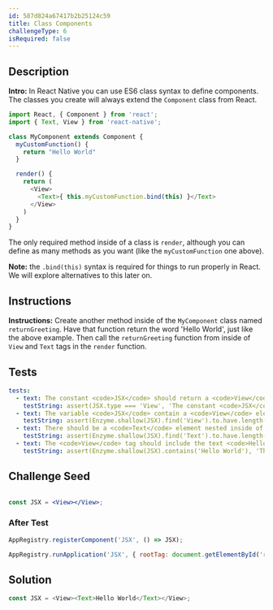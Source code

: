 ```yaml
---
id: 587d824a67417b2b25124c59
title: Class Components
challengeType: 6
isRequired: false
---
```


## Description
<section id='description'>
<strong>Intro:</strong> In React Native you can use ES6 class syntax to define components. The classes you create will always extend the <code>Component</code> class from React.

```js
import React, { Component } from 'react';
import { Text, View } from 'react-native';

class MyComponent extends Component {
  myCustomFunction() {
    return "Hello World"
  }

  render() {
    return (
      <View>
        <Text>{ this.myCustomFunction.bind(this) }</Text>
      </View>
    )
  }
}
```

The only required method inside of a class is <code>render</code>, although you can define as many methods as you want (like the <code>myCustomFunction</code> one above).

<b>Note:</b> the <code>.bind(this)</code> syntax is required for things to run properly in React. We will explore alternatives to this later on. 

</section>

## Instructions
<section id='instructions'>
<strong>Instructions:</strong> Create another method inside of the <code>MyComponent</code> class named <code>returnGreeting</code>. Have that function return the word 'Hello World', just like the above example. Then call the <code>returnGreeting</code> function from inside of <code>View</code> and <code>Text</code> tags in the <code>render</code> function.

</section>

## Tests
<section id='tests'>

```yml
tests:
  - text: The constant <code>JSX</code> should return a <code>View</code> element.
    testString: assert(JSX.type === 'View', 'The constant <code>JSX</code> should return a <code>div</code> element.');
  - text: The variable <code>JSX</code> contain a <code>View</code> element.
    testString: assert(Enzyme.shallow(JSX).find('View').to.have.length(1);, '<code>JSX</code> should render an <code>View</code> element.');
  - text: There should be a <code>Text</code> element nested inside of the <code>View</code> element.
    testString: assert(Enzyme.shallow(JSX).find('Text').to.have.length(1);, '<code>View</code> should contain a <code>Text</code> element.');
  - text: The <code>View</code> tag should include the text <code>Hello World</code>
    testString: assert(Enzyme.shallow(JSX).contains('Hello World'), 'The <code>Text</code> tag should include the text <code>Hello World</code>');

```

</section>

## Challenge Seed
<section id='challengeSeed'>

<div id='jsx-seed'>

```jsx

const JSX = <View></View>;

```

</div>


### After Test
<div id='jsx-teardown'>

```js
AppRegistry.registerComponent('JSX', () => JSX);

AppRegistry.runApplication('JSX', { rootTag: document.getElementById('react-root')});
```

</div>

</section>

## Solution
<section id='solution'>


```js
const JSX = <View><Text>Hello World</Text></View>;
```

</section>
